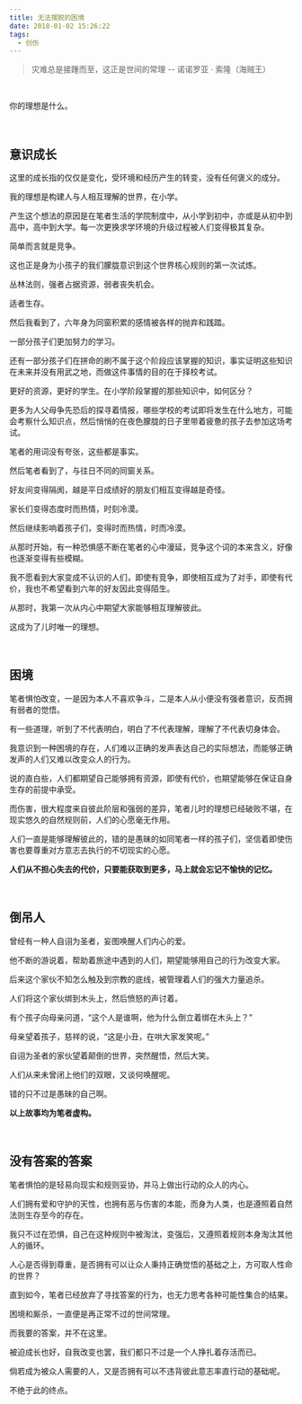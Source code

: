 ```yaml
---
title: 无法摆脱的困境
date: 2018-01-02 15:26:22
tags:
  - 创伤
---
```


> 灾难总是接踵而至，这正是世间的常理 -- 诺诺罗亚 · 索隆（海贼王）

<br />

你的理想是什么。

<br />


## 意识成长

这里的成长指的仅仅是变化，受环境和经历产生的转变，没有任何褒义的成分。

我的理想是构建人与人相互理解的世界，在小学。

产生这个想法的原因是在笔者生活的学院制度中，从小学到初中，亦或是从初中到高中，高中到大学。每一次更换求学环境的升级过程被人们变得极其复杂。

简单而言就是竞争。

这也正是身为小孩子的我们朦胧意识到这个世界核心规则的第一次试炼。

丛林法则，强者占据资源，弱者丧失机会。

适者生存。

然后我看到了，六年身为同窗积累的感情被各样的抛弃和践踏。

一部分孩子们更加努力的学习。

还有一部分孩子们在拼命的刷不属于这个阶段应该掌握的知识，事实证明这些知识在未来并没有用武之地，而做这件事情的目的在于择校考试。

更好的资源，更好的学生。在小学阶段掌握的那些知识中，如何区分？

更多为人父母争先恐后的探寻着情报，哪些学校的考试即将发生在什么地方，可能会考察什么知识点，然后悄悄的在夜色朦胧的日子里带着疲惫的孩子去参加这场考试。

笔者的用词没有夸张，这些都是事实。

然后笔者看到了，与往日不同的同窗关系。

好友间变得隔阂，越是平日成绩好的朋友们相互变得越是奇怪。

家长们变得态度时而热情，时刻冷漠。

然后继续影响着孩子们，变得时而热情，时而冷漠。

从那时开始，有一种恐惧感不断在笔者的心中漫延，竞争这个词的本来含义，好像也逐渐变得有些模糊。

我不愿看到大家变成不认识的人们，即使有竞争，即使相互成为了对手，即使有代价，我也不希望看到六年的好友因此变得陌生。

从那时，我第一次从内心中期望大家能够相互理解彼此。

这成为了儿时唯一的理想。

<br />


## 困境

笔者惧怕改变，一是因为本人不喜欢争斗，二是本人从小便没有强者意识，反而拥有弱者的觉悟。

有一些道理，听到了不代表明白，明白了不代表理解，理解了不代表切身体会。

我意识到一种困境的存在，人们难以正确的发声表达自己的实际想法，而能够正确发声的人们又难以改变众人的行为。

说的直白些，人们都期望自己能够拥有资源，即使有代价，也期望能够在保证自身生存的前提中承受。

而伤害，很大程度来自彼此阶层和强弱的差异，笔者儿时的理想已经破败不堪，在现实悠久的自然规则前，人们的心愿毫无作用。

人们一直是能够理解彼此的，错的是愚昧的如同笔者一样的孩子们，坚信着即使伤害也要尊重对方意志去执行的不切现实的心愿。

__人们从不担心失去的代价，只要能获取到更多，马上就会忘记不愉快的记忆。__

<br />


## 倒吊人

曾经有一种人自诩为圣者，妄图唤醒人们内心的爱。

他不断的游说着，帮助着旅途中遇到的人们，期望能够用自己的行为改变大家。

后来这个家伙不知怎么触及到宗教的底线，被管理着人们的强大力量追杀。

人们将这个家伙绑到木头上，然后愤怒的声讨着。

有个孩子向母亲问道，“这个人是谁啊，他为什么倒立着绑在木头上？”

母亲望着孩子，慈祥的说，“这是小丑，在哄大家发笑呢。”

自诩为圣者的家伙望着颠倒的世界，突然醒悟，然后大笑。

人们从来未曾闭上他们的双眼，又谈何唤醒呢。

错的只不过是愚昧的自己啊。

__以上故事均为笔者虚构。__

<br />


## 没有答案的答案

笔者惧怕的是轻易向现实和规则妥协，并马上做出行动的众人的内心。

人们拥有爱和守护的天性，也拥有恶与伤害的本能，而身为人类，也是遵照着自然法则生存至今的存在。

我只不过在恐惧，自己在这种规则中被淘汰，变强后，又遵照着规则本身淘汰其他人的循环。

人心是否得到尊重，是否拥有可以让众人秉持正确觉悟的基础之上，方可取人性命的世界？

直到如今，笔者已经放弃了寻找答案的行为，也无力思考各种可能性集合的结果。

困境和厮杀，一直便是再正常不过的世间常理。

而我要的答案，并不在这里。

被迫成长也好，自我改变也罢，我们都只不过是一个人挣扎着存活而已。

倘若成为被众人需要的人，又是否拥有可以不违背彼此意志率直行动的基础呢。

不绝于此的终点。
